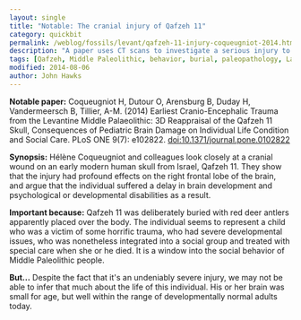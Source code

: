 ```yaml
---
layout: single
title: "Notable: The cranial injury of Qafzeh 11"
category: quickbit
permalink: /weblog/fossils/levant/qafzeh-11-injury-coqueugniot-2014.html
description: "A paper uses CT scans to investigate a serious injury to an early modern human child."
tags: [Qafzeh, Middle Paleolithic, behavior, burial, paleopathology, Late Pleistocene, early modern]
modified: 2014-08-06
author: John Hawks
---
```


<strong>Notable paper:</strong> Coqueugniot H, Dutour O, Arensburg B, Duday H, Vandermeersch B, Tillier, A-M. (2014) Earliest Cranio-Encephalic Trauma from the Levantine Middle Palaeolithic: 3D Reappraisal of the Qafzeh 11 Skull, Consequences of Pediatric Brain Damage on Individual Life Condition and Social Care. PLoS ONE 9(7): e102822. <a href="http://dx.doi.org/10.1371/journal.pone.0102822">doi:10.1371/journal.pone.0102822</a>

<strong>Synopsis:</strong> Hélène Coqueugniot and colleagues look closely at a cranial wound on an early modern human skull from Israel, Qafzeh 11. They show that the injury had profound effects on the right frontal lobe of the brain, and argue that the individual suffered a delay in brain development and psychological or developmental disabilities as a result. 

<strong>Important because:</strong> Qafzeh 11 was deliberately buried with red deer antlers apparently placed over the body. The individual seems to represent a child who was a victim of some horrific trauma, who had severe developmental issues, who was nonetheless integrated into a social group and treated with special care when she or he died. It is a window into the social behavior of Middle Paleolithic people. 

<strong>But...</strong> Despite the fact that it's an undeniably severe injury, we may not be able to infer that much about the life of this individual. His or her brain was small for age, but well within the range of developmentally normal adults today.
